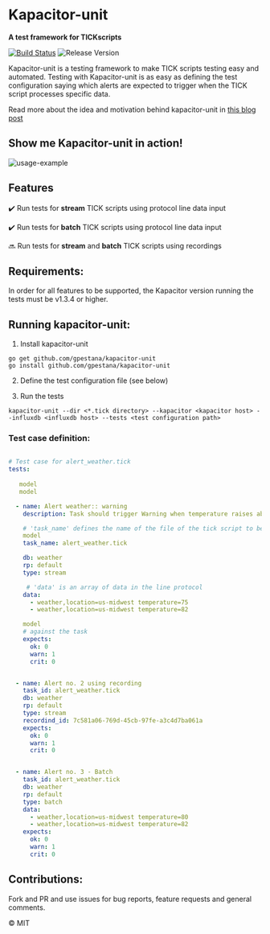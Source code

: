 # Kapacitor-unit

**A test framework for TICKscripts**

[![Build Status](https://travis-ci.org/gpestana/kapacitor-unit.svg?branch=master)](https://travis-ci.org/gpestana/kapacitor-unit) ![Release Version](https://img.shields.io/badge/release-0.8-blue.svg)


Kapacitor-unit is a testing framework to make TICK scripts testing easy and
automated. Testing with Kapacitor-unit is as easy as defining the test configuration saying which alerts are expected to trigger when the TICK script processes specific data. 


Read more about the idea and motivation behind kapacitor-unit in 
[this blog post](http://www.gpestana.com/blog/kapacitor-unit/)


## Show me Kapacitor-unit in action!
![usage-example](https://media.giphy.com/media/xT0xetJEkloDtbVHSU/giphy.gif)


## Features

:heavy_check_mark: Run tests for **stream** TICK scripts using protocol line data input 

:heavy_check_mark: Run tests for **batch** TICK scripts using protocol line data input 

:soon: Run tests for **stream** and **batch** TICK scripts using recordings 


## Requirements:

In order for all features to be supported, the Kapacitor version running the tests must be v1.3.4 or higher.

## Running kapacitor-unit:


1) Install kapacitor-unit

```
go get github.com/gpestana/kapacitor-unit
go install github.com/gpestana/kapacitor-unit
````

2) Define the test configuration file (see below) 

3) Run the tests

```
kapacitor-unit --dir <*.tick directory> --kapacitor <kapacitor host> --influxdb <influxdb host> --tests <test configuration path>
```

### Test case definition:

```yaml

# Test case for alert_weather.tick
tests:
  
   model
   model

  - name: Alert weather:: warning
    description: Task should trigger Warning when temperature raises about 80 

    # 'task_name' defines the name of the file of the tick script to be loaded
    model
    task_name: alert_weather.tick

    db: weather
    rp: default 
    type: stream

     # 'data' is an array of data in the line protocol
    data:
      - weather,location=us-midwest temperature=75
      - weather,location=us-midwest temperature=82

    model
    # against the task
    expects:
      ok: 0
      warn: 1
      crit: 0


  - name: Alert no. 2 using recording
    task_id: alert_weather.tick
    db: weather
    rp: default 
    type: stream
    recordind_id: 7c581a06-769d-45cb-97fe-a3c4d7ba061a
    expects:
      ok: 0
      warn: 1
      crit: 0


  - name: Alert no. 3 - Batch
    task_id: alert_weather.tick
    db: weather
    rp: default 
    type: batch
    data:
      - weather,location=us-midwest temperature=80
      - weather,location=us-midwest temperature=82
    expects:
      ok: 0
      warn: 1
      crit: 0

```  

## Contributions:

Fork and PR and use issues for bug reports, feature requests and general comments.

:copyright: MIT
